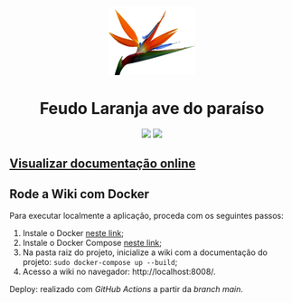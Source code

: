  <p align="center">
  <img src='docs/assets/img/logo.png' alt="" width="30%"/>
</p> 

<h1 align="center">
  Feudo Laranja ave do paraíso
</h1>

<p align="center">
  <a href="https://Feudo-Laranja-ave-do-paraiso-DS-2021-2.github.io/docs" target="_blank" alt="Feudo Laranja ave do paraíso - Documentação"><img src="https://img.shields.io/badge/Feudo%20Laranja%20ave%20do%20paraíso-Docs-black"></a>
  <a href="hhttps://github.com/Feudo-Laranja-ave-do-paraiso-DS-2021-2/wiki/pulls" target="_blank" alt="Feudo Laranja ave do paraíso - Pull Requests"><img src="https://img.shields.io/github/issues-pr/Feudo-Laranja-ave-do-paraiso-DS-2021-2/wiki?color=red&label=Pull%20Requests"></a>
</p>

## <p align="left"><a href="https://Feudo-Laranja-ave-do-paraiso-DS-2021-2.github.io">Visualizar documentação online</a></p>

## Rode a Wiki com Docker

Para executar localmente a aplicação, proceda com os seguintes passos:

1. Instale o Docker [neste link](https://docs.docker.com/install/linux/docker-ce/ubuntu/);
2. Instale o Docker Compose [neste link](https://docs.docker.com/compose/install/);
3. Na pasta raiz do projeto, inicialize a wiki com a documentação do projeto: `sudo docker-compose up --build`;
4. Acesso a wiki no navegador: http://localhost:8008/.

Deploy: realizado com _GitHub Actions_ a partir da _branch main_.
